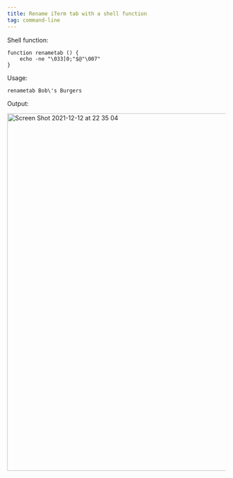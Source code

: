 ```yaml
---
title: Rename iTerm tab with a shell function
tag: command-line
---
```


Shell function:

```shell
function renametab () {
    echo -ne "\033]0;"$@"\007"
}
```

Usage:

```
renametab Bob\'s Burgers
```

Output:

<img width="822" alt="Screen Shot 2021-12-12 at 22 35 04" src="https://user-images.githubusercontent.com/1136388/145748425-ec5b45dc-7c5a-4cc9-87a7-bec511cf41c4.png">
